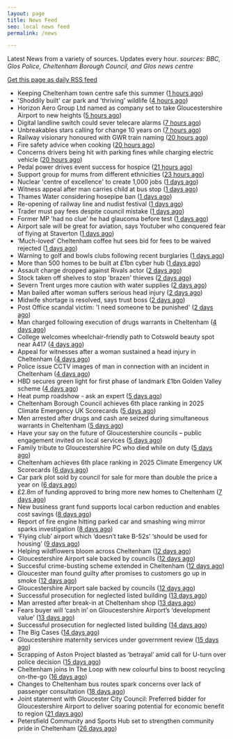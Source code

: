 ```yaml
---
layout: page
title: News Feed
seo: local news feed
permalink: /news

---
```


Latest News from a variety of sources. Updates every hour.
_sources: BBC, Glos Police, Cheltenham Borough Council, and Glos news centre_

[Get this page as daily RSS feed](/daily.rss)

<!-- news_marker starts -->
- Keeping Cheltenham town centre safe this summer ([1 hours ago](https://www.cheltenham.gov.uk/news/article/3032/keeping_cheltenham_town_centre_safe_this_summer))
- 'Shoddily built' car park and 'thriving' wildlife ([4 hours ago](https://www.bbc.com/news/articles/cvg8rq85vzmo))
- Horizon Aero Group Ltd named as company set to take Gloucestershire Airport to new heights ([5 hours ago](https://www.cheltenham.gov.uk/news/article/3031/horizon_aero_group_ltd_named_as_company_set_to_take_gloucestershire_airport_to_new_heights))
- Digital landline switch could sever telecare alarms ([7 hours ago](https://www.bbc.com/news/articles/cp3lv71vknxo))
- Unbreakables stars calling for change 10 years on ([7 hours ago](https://www.bbc.com/news/articles/cvg68140vnyo))
- Railway visionary honoured with GWR train naming ([20 hours ago](https://www.bbc.com/news/articles/c628n9g1023o))
- Fire safety advice when cooking ([20 hours ago](https://gloucesternewscentre.co.uk/fire-safety-advice-when-cooking/))
- Concerns drivers being hit with parking fines while charging electric vehicle ([20 hours ago](https://gloucesternewscentre.co.uk/concerns-drivers-being-hit-with-parking-fines-while-charging-electric-vehicle/))
- Pedal power drives event success for hospice ([21 hours ago](https://gloucesternewscentre.co.uk/pedal-power-drives-event-success-for-hospice/))
- Support group for mums from different ethnicities ([23 hours ago](https://www.bbc.com/news/articles/czdv0mel46do))
- Nuclear 'centre of excellence' to create 1,000 jobs ([1 days ago](https://www.bbc.com/news/articles/c62d310pmldo))
- Witness appeal after man carries child at bus stop ([1 days ago](https://www.bbc.com/news/articles/cvg4jlnxl8vo))
- Thames Water considering hosepipe ban ([1 days ago](https://www.bbc.com/news/articles/cren3llr9ndo))
- Re-opening of railway line and nudist festival ([1 days ago](https://www.bbc.com/news/articles/c9qxe335240o))
- Trader must pay fees despite council mistake ([1 days ago](https://www.bbc.com/news/articles/cz7ln9l7q2qo))
- Former MP 'had no clue' he had glaucoma before test ([1 days ago](https://www.bbc.com/news/articles/cz099gpz94xo))
- Airport sale will be great for aviation, says Youtuber who conquered fear of flying at Staverton ([1 days ago](https://gloucesternewscentre.co.uk/airport-sale-will-be-great-for-aviation-says-youtuber-who-conquered-fear-of-flying-at-staverton/))
- ‘Much-loved’ Cheltenham coffee hut sees bid for fees to be waived rejected ([1 days ago](https://gloucesternewscentre.co.uk/much-loved-cheltenham-coffee-hut-sees-bid-for-fees-to-be-waived-rejected/))
- Warning to golf and bowls clubs following recent burglaries ([1 days ago](https://gloucesternewscentre.co.uk/warning-to-golf-and-bowls-clubs-following-recent-burglaries/))
- More than 500 homes to be built at £1bn cyber hub ([1 days ago](https://www.bbc.com/news/articles/c873ld4nd8jo))
- Assault charge dropped against Rivals actor ([2 days ago](https://www.bbc.com/news/articles/cjwny480zl6o))
- Stock taken off shelves to stop 'brazen' thieves ([2 days ago](https://www.bbc.com/news/articles/cwygdl9zv3eo))
- Severn Trent urges more caution with water supplies ([2 days ago](https://www.bbc.com/news/articles/cz09nm0mzddo))
- Man bailed after woman suffers serious head injury ([2 days ago](https://www.bbc.com/news/articles/crmvdzr44pgo))
- Midwife shortage is resolved, says trust boss ([2 days ago](https://www.bbc.com/news/articles/cev0z2vzmrjo))
- Post Office scandal victim: 'I need someone to be punished' ([2 days ago](https://www.bbc.com/news/articles/cx244zk2jppo))
- Man charged following execution of drugs warrants in Cheltenham ([4 days ago](https://gloucesternewscentre.co.uk/man-charged-following-execution-of-drugs-warrants-in-cheltenham-2/))
- College welcomes wheelchair-friendly path to Cotswold beauty spot near A417 ([4 days ago](https://gloucesternewscentre.co.uk/college-welcomes-wheelchair-friendly-path-to-cotswold-beauty-spot-near-a417/))
- Appeal for witnesses after a woman sustained a head injury in Cheltenham ([4 days ago](https://gloucesternewscentre.co.uk/appeal-for-witnesses-after-a-woman-sustained-a-head-injury-in-cheltenham/))
- Police issue CCTV images of man in connection with an incident in Cheltenham ([4 days ago](https://gloucesternewscentre.co.uk/police-issue-cctv-images-of-man-in-connection-with-an-incident-in-cheltenham/))
- HBD secures green light for first phase of landmark £1bn Golden Valley scheme ([4 days ago](https://www.cheltenham.gov.uk/news/article/3030/hbd_secures_green_light_for_first_phase_of_landmark_1bn_golden_valley_scheme))
- Heat pump roadshow - ask an expert ([5 days ago](https://www.cheltenham.gov.uk/news/article/3029/heat_pump_roadshow_-_ask_an_expert))
- Cheltenham Borough Council achieves 6th place ranking in 2025 Climate Emergency UK Scorecards ([5 days ago](https://gloucesternewscentre.co.uk/cheltenham-borough-council-achieves-6th-place-ranking-in-2025-climate-emergency-uk-scorecards/))
- Men arrested after drugs and cash are seized during simultaneous warrants in Cheltenham ([5 days ago](https://gloucesternewscentre.co.uk/men-arrested-after-drugs-and-cash-are-seized-during-simultaneous-warrants-in-cheltenham/))
- Have your say on the future of Gloucestershire councils – public engagement invited on local services ([5 days ago](https://gloucesternewscentre.co.uk/have-your-say-on-the-future-of-gloucestershire-councils-public-engagement-invited-on-local-services/))
- Family tribute to Gloucestershire PC who died while on duty ([5 days ago](https://gloucesternewscentre.co.uk/family-tribute-to-gloucestershire-pc-who-died-while-on-duty/))
- Cheltenham achieves 6th place ranking in 2025 Climate Emergency UK Scorecards ([6 days ago](https://www.cheltenham.gov.uk/news/article/3028/cheltenham_achieves_6th_place_ranking_in_2025_climate_emergency_uk_scorecards))
- Car park plot sold by council for sale for more than double the price a year on ([6 days ago](https://gloucesternewscentre.co.uk/car-park-plot-sold-by-council-for-sale-for-more-than-double-the-price-a-year-on/))
- £2.8m of funding approved to bring more new homes to Cheltenham ([7 days ago](https://www.cheltenham.gov.uk/news/article/3027/28m_of_funding_approved_to_bring_more_new_homes_to_cheltenham))
- New business grant fund supports local carbon reduction and enables cost savings ([8 days ago](https://www.cheltenham.gov.uk/news/article/3026/new_business_grant_fund_supports_local_carbon_reduction_and_enables_cost_savings))
- Report of fire engine hitting parked car and smashing wing mirror sparks investigation ([8 days ago](https://gloucesternewscentre.co.uk/report-of-fire-engine-hitting-parked-car-and-smashing-wing-mirror-sparks-investigation/))
- ‘Flying club’ airport which ‘doesn’t take B-52s’ ‘should be used for housing’ ([9 days ago](https://gloucesternewscentre.co.uk/flying-club-airport-which-doesnt-take-b-52s-should-be-used-for-housing/))
- Helping wildflowers bloom across Cheltenham ([12 days ago](https://www.cheltenham.gov.uk/news/article/3025/helping_wildflowers_bloom_across_cheltenham))
- Gloucestershire Airport sale backed by councils ([12 days ago](https://gloucesternewscentre.co.uk/gloucestershire-airport-sale-backed-by-councils/))
- Succesful crime-busting scheme extended in Cheltenham ([12 days ago](https://gloucesternewscentre.co.uk/succesful-crime-busting-scheme-extended-in-cheltenham/))
- Gloucester man found guilty after promises to customers go up in smoke ([12 days ago](https://gloucesternewscentre.co.uk/gloucester-man-found-guilty-after-promises-to-customers-go-up-in-smoke/))
- Gloucestershire Airport sale backed by councils ([12 days ago](https://www.cheltenham.gov.uk/news/article/3024/gloucestershire_airport_sale_backed_by_councils))
- Successful prosecution for neglected listed building ([13 days ago](https://gloucesternewscentre.co.uk/successful-prosecution-for-neglected-listed-building/))
- Man arrested after break-in at Cheltenham shop ([13 days ago](https://gloucesternewscentre.co.uk/man-arrested-after-break-in-at-cheltenham-shop/))
- Fears buyer will ‘cash in’ on Gloucestershire Airport’s ‘development value’ ([13 days ago](https://gloucesternewscentre.co.uk/fears-buyer-will-cash-in-on-gloucestershire-airports-development-value/))
- Successful prosecution for neglected listed building ([14 days ago](https://www.cheltenham.gov.uk/news/article/3023/successful_prosecution_for_neglected_listed_building))
- The Big Cases ([14 days ago](https://www.bbc.co.uk/iplayer/episode/m001z7w2))
- Gloucestershire maternity services under government review ([15 days ago](https://www.bbc.co.uk/sounds/play/p0ll39jx))
- Scrapping of Aston Project blasted as ‘betrayal’ amid call for U-turn over police decision ([15 days ago](https://gloucesternewscentre.co.uk/scrapping-of-aston-project-blasted-as-betrayal-amid-call-for-u-turn-over-police-decision/))
- Cheltenham joins In The Loop with new colourful bins to boost recycling on-the-go ([16 days ago](https://www.cheltenham.gov.uk/news/article/3022/cheltenham_joins_in_the_loop_with_new_colourful_bins_to_boost_recycling_on-the-go))
- Changes to Cheltenham bus routes spark concerns over lack of passenger consultation ([18 days ago](https://gloucesternewscentre.co.uk/changes-to-cheltenham-bus-routes-spark-concerns-over-lack-of-passenger-consultation/))
- Joint statement with Gloucester City Council: Preferred bidder for Gloucestershire Airport to deliver soaring potential for economic benefit to region ([21 days ago](https://www.cheltenham.gov.uk/news/article/3021/joint_statement_with_gloucester_city_council_preferred_bidder_for_gloucestershire_airport_to_deliver_soaring_potential_for_economic_benefit_to_region))
- Petersfield Community and Sports Hub set to strengthen community pride in Cheltenham ([26 days ago](https://www.cheltenham.gov.uk/news/article/3020/petersfield_community_and_sports_hub_set_to_strengthen_community_pride_in_cheltenham))

<!-- news_marker ends -->
